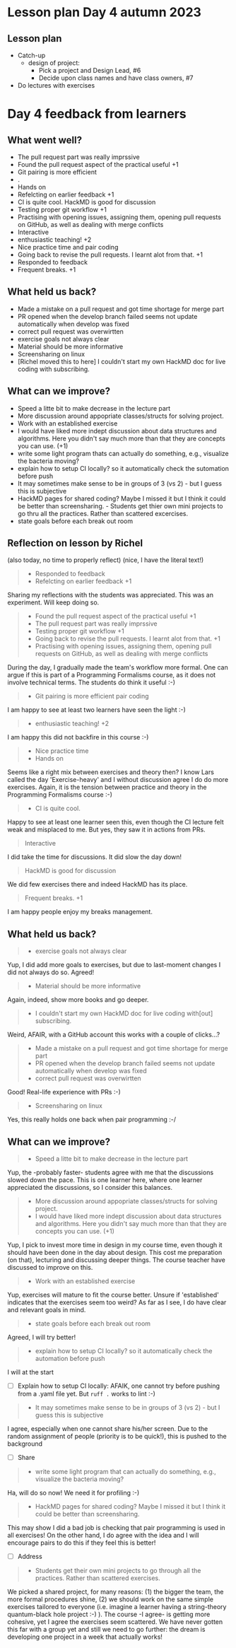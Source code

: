 # Lesson plan Day 4 autumn 2023

## Lesson plan


 * Catch-up
   * design of project:
     * Pick a project and Design Lead, #6
     * Decide upon class names and have class owners, #7
 * Do lectures with exercises

# Day 4 feedback from learners

## What went well?

- The pull request part was really imprssive
- Found the pull request aspect of the practical useful +1
- Git pairing is more efficient
- .
- Hands on
- Refelcting on earlier feedback +1
- CI is quite cool. HackMD is good for discussion
- Testing proper git workflow +1
- Practising with opening issues, assigning them, opening pull requests on GitHub, as well as dealing with merge conflicts
- Interactive 
- enthusiastic teaching! +2
- Nice practice time and pair coding
- Going back to revise the pull requests. I learnt alot from that. +1
- Responded to feedback
- Frequent breaks. +1

## What held us back?

- Made a mistake on a pull request and got time shortage for merge part
- PR opened when the develop branch failed seems not update automatically when develop was fixed
- correct pull request was overwirtten
- exercise goals not always clear
- Material should be more informative
- Screensharing on linux
- [Richel moved this to here] I couldn't start my own HackMD doc for live coding with subscribing.

## What can we improve?

- Speed a litte bit to make decrease in the lecture part
- More discussion around appopriate classes/structs for solving project.
- Work with an established exercise
- I would have liked more indept discussion about data structures and algorithms. Here you didn't say much more than that they are concepts you can use. (+1)
- write some light program thats can actually do something, e.g., visualize the bacteria moving?
- explain how to setup CI locally? so it automatically check the sutomation before push
- It may sometimes make sense to be in groups of 3 (vs 2) - but I guess this is subjective
- HackMD pages for shared coding? Maybe I missed it but I think it could be better than screensharing. - Students get thier own mini projects to go thru all the practices. Rather than scattered excercises.
- state goals before each break out room

## Reflection on lesson by Richel

(also today, no time to properly reflect)
(nice, I have the literal text!)

> - Responded to feedback
> - Refelcting on earlier feedback +1

Sharing my reflections with the students
was appreciated. This was an experiment.
Will keep doing so. 

> - Found the pull request aspect of the practical useful +1
> - The pull request part was really imprssive
> - Testing proper git workflow +1
> - Going back to revise the pull requests. I learnt alot from that. +1
> - Practising with opening issues, assigning them, opening pull requests on GitHub, as well as dealing with merge conflicts

During the day, I gradually made the
team's workflow more formal.
One can argue if this is part of a 
Programming Formalisms course,
as it does not involve technical terms.
The students do think it useful :-)

> - Git pairing is more efficient
> pair coding

I am happy to see at least two learners
have seen the light :-)

> - enthusiastic teaching! +2

I am happy this did not backfire in 
this course :-)

> - Nice practice time
> - Hands on

Seems like a right mix between exercises
and theory then? I know Lars called the
day 'Exercise-heavy' and I without discussion
agree I do do more exercises. Again,
it is the tension between practice and
theory in the Programming Formalisms course :-)

> - CI is quite cool. 

Happy to see at least one learner seen this,
even though the CI lecture felt weak
and misplaced to me. But yes, they saw it in
actions from PRs.

> Interactive 

I did take the time for discussions.
It did slow the day down!

> HackMD is good for discussion

We did few exercises there and indeed
HackMD has its place.

> Frequent breaks. +1

I am happy people enjoy my breaks management.

## What held us back?

> - exercise goals not always clear

Yup, I did add more goals to exercises,
but due to last-moment changes I
did not always do so. Agreed!

> - Material should be more informative

Again, indeed, show more books and go deeper.


> - I couldn't start my own HackMD doc for live coding with[out] subscribing.

Weird, AFAIR, with a GitHub account this
works with a couple of clicks...? 

> - Made a mistake on a pull request and got time shortage for merge part
> - PR opened when the develop branch failed seems not update automatically when develop was fixed
> - correct pull request was overwirtten

Good! Real-life experience with PRs :-)

> - Screensharing on linux

Yes, this really holds one back when
pair programming :-/

## What can we improve?

> - Speed a litte bit to make decrease in the lecture part

Yup, the -probably faster- students agree with
me that the discussions slowed down the pace.
This is one learner here, where one learner
appreciated the discussions, so I consider
this balances.

> - More discussion around appopriate classes/structs for solving project.
> - I would have liked more indept discussion about data structures and algorithms. Here you didn't say much more than that they are concepts you can use. (+1)

Yup, I pick to invest more time in design
in my course time, even though it
should have been done in the day
about design. This cost me preparation (on
that), lecturing and discussing deeper
things. The course teacher have discussed
to improve on this.

> - Work with an established exercise

Yup, exercises will mature to fit the
course better. Unsure if 'established'
indicates that the exercises seem too weird?
As far as I see, I do have clear and
relevant goals in mind.

> - state goals before each break out room

Agreed, I will try better!

> - explain how to setup CI locally? so it automatically check the automation before push

I will at the start

 * [ ] Explain how to setup CI locally:
   AFAIK, one cannot try before pushing
   from a .yaml file yet. But `ruff .`
   works to lint :-)

> - It may sometimes make sense to be in groups of 3 (vs 2) - but I guess this is subjective

I agree, especially when one cannot
share his/her screen. Due to the random
assignment of people (priority is to
be quick!), this is pushed to the background

 * [ ] Share 

> - write some light program that can actually do something, e.g., visualize the bacteria moving?

Ha, will do so now! We need it for profiling :-)

> - HackMD pages for shared coding? Maybe I missed it but I think it could be better than screensharing. 

This may show I did a bad job is checking
that pair programming is used in all exercises!
On the other hand, I do agree with the idea
and I will encourage pairs to do this if
they feel this is better!

 * [ ] Address

> - Students get their own mini projects to go through all the practices. Rather than scattered exercises.

We picked a shared project, for many reasons:
(1) the bigger the team, the more formal
procedures shine, (2) we should work on the
same simple exercises tailored to 
everyone (i.e. imagine a learner having a
string-theory quantum-black hole project :-) ).
The course -I agree- is getting more
cohesive, yet I agree the exercises seem
scattered. We have never gotten this far
with a group yet and still we need to
go further: the dream is developing one
project in a week that actually works!

